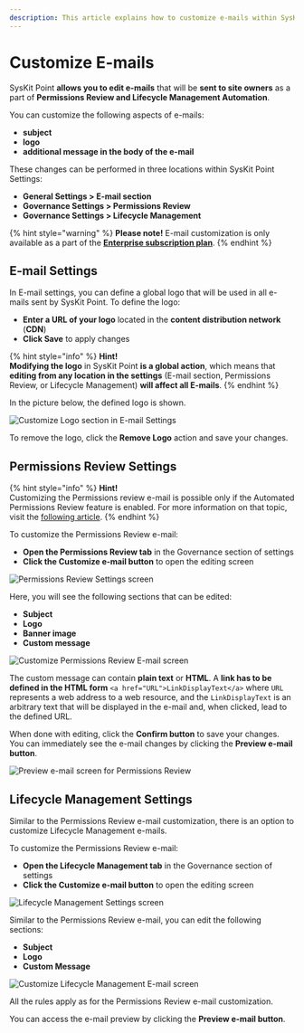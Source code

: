 ```yaml
---
description: This article explains how to customize e-mails within SysKit Point.
---
```


# Customize E-mails

SysKit Point **allows you to edit e-mails** that will be **sent to site owners** as a part of **Permissions Review and Lifecycle Management Automation**.

You can customize the following aspects of e-mails:

* **subject**
* **logo**
* **additional message in the body of the e-mail**

These changes can be performed in three locations within SysKit Point Settings:

* **General Settings &gt; E-mail section** 
* **Governance Settings &gt; Permissions Review** 
* **Governance Settings &gt; Lifecycle Management**

{% hint style="warning" %}
**Please note!** E-mail customization is only available as a part of the [**Enterprise subscription plan**](https://www.syskit.com/products/point/pricing/).
{% endhint %}

## E-mail Settings

In E-mail settings, you can define a global logo that will be used in all e-mails sent by SysKit Point. To define the logo:

* **Enter a URL of your logo** located in the **content distribution network** \(**CDN**\)
* **Click Save** to apply changes

{% hint style="info" %}
**Hint!**  
**Modifying the logo** in SysKit Point **is a global action**, which means that **editing from any location in the settings** \(E-mail section, Permissions Review, or Lifecycle Management\) **will affect all E-mails**.
{% endhint %}

In the picture below, the defined logo is shown.

![Customize Logo section in E-mail Settings](../.gitbook/assets/customize-e-mail_customize-logo-section-in-e-mail-settings.png)

To remove the logo, click the **Remove Logo** action and save your changes.

## Permissions Review Settings

{% hint style="info" %}
**Hint!**  
Customizing the Permissions review e-mail is possible only if the Automated Permissions Review feature is enabled. For more information on that topic, visit the [following article](enable-permissions-review.md).
{% endhint %}

To customize the Permissions Review e-mail:

* **Open the Permissions Review tab** in the Governance section of settings 
* **Click the Customize e-mail button** to open the editing screen

![Permissions Review Settings screen](../.gitbook/assets/customize-e-mail_permissions-review-settings-screen.png)

Here, you will see the following sections that can be edited:

* **Subject**
* **Logo**
* **Banner image**
* **Custom message**

![Customize Permissions Review E-mail screen](../.gitbook/assets/customize-e-mail_customize-permissions-review-e-mail-screen.png)

The custom message can contain **plain text** or **HTML**. A **link has to be defined in the HTML form** `<a href="URL">LinkDisplayText</a>` where `URL` represents a web address to a web resource, and the `LinkDisplayText` is an arbitrary text that will be displayed in the e-mail and, when clicked, lead to the defined URL.

When done with editing, click the **Confirm button** to save your changes. You can immediately see the e-mail changes by clicking the **Preview e-mail button**.

![Preview e-mail screen for Permissions Review](../.gitbook/assets/customize-e-mail_preview-e-mail-screen.png)

## Lifecycle Management Settings

Similar to the Permissions Review e-mail customization, there is an option to customize Lifecycle Management e-mails.

To customize the Permissions Review e-mail:

* **Open the Lifecycle Management tab** in the Governance section of settings 
* **Click the Customize e-mail button** to open the editing screen

![Lifecycle Management Settings screen](../.gitbook/assets/customize-e-mail_lifecycle-management-settings-screen.png)

Similar to the Permissions Review e-mail, you can edit the following sections:

* **Subject**
* **Logo**
* **Custom Message**

![Customize Lifecycle Management E-mail screen](../.gitbook/assets/customize-e-mail_cuatomize-lifecycle-management-e-mail-screen.png)

All the rules apply as for the Permissions Review e-mail customization.

You can access the e-mail preview by clicking the **Preview e-mail button**.

